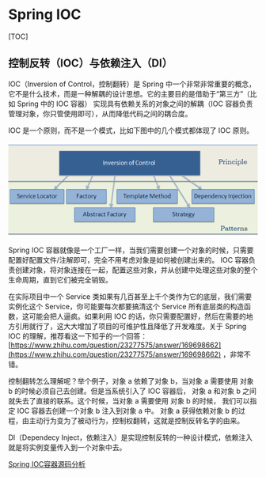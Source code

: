 # Spring IOC

[TOC]

## 控制反转（IOC）与依赖注入（DI）

IOC（Inversion of Control，控制翻转）是 Spring 中一个非常非常重要的概念，它不是什么技术，而是一种解耦的设计思想。它的主要目的是借助于“第三方”（比如 Spring 中的 IOC 容器） 实现具有依赖关系的对象之间的解耦（IOC 容器负责管理对象，你只管使用即可），从而降低代码之间的耦合度。

IOC 是一个原则，而不是一个模式，比如下图中的几个模式都体现了 IOC 原则。

![Image(8)](_v_images/20190724093641789_5971.png)

Spring IOC 容器就像是一个工厂一样，当我们需要创建一个对象的时候，只需要配置好配置文件/注解即可，完全不用考虑对象是如何被创建出来的。 IOC 容器负责创建对象，将对象连接在一起，配置这些对象，并从创建中处理这些对象的整个生命周期，直到它们被完全销毁。

在实际项目中一个 Service 类如果有几百甚至上千个类作为它的底层，我们需要实例化这个 Service，你可能要每次都要搞清这个 Service 所有底层类的构造函数，这可能会把人逼疯。如果利用 IOC 的话，你只需要配置好，然后在需要的地方引用就行了，这大大增加了项目的可维护性且降低了开发难度。关于 Spring IOC 的理解，推荐看这一下知乎的一个回答：[https://www.zhihu.com/question/23277575/answer/169698662](https://www.zhihu.com/question/23277575/answer/169698662) ，非常不错。

控制翻转怎么理解呢？举个例子，对象 a 依赖了对象 b，当对象 a 需要使用 对象 b 的时候必须自己去创建。但是当系统引入了 IOC 容器后， 对象 a 和对象 b 之间就失去了直接的联系。这个时候，当对象 a 需要使用 对象 b 的时候， 我们可以指定 IOC 容器去创建一个对象 b 注入到对象 a 中。 对象 a 获得依赖对象 b 的过程，由主动行为变为了被动行为，控制权翻转，这就是控制反转名字的由来。

DI（Dependecy Inject，依赖注入）是实现控制反转的一种设计模式，依赖注入就是将实例变量传入到一个对象中去。

[Spring IOC容器源码分析](https://www.javadoop.com/post/spring-ioc)